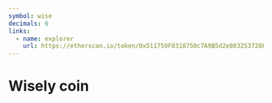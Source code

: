 ```yaml
---
symbol: wise
decimals: 6
links:
  - name: explorer
    url: https://etherscan.io/token/0x511759F0318750c7A9B5d2e083253720F4cE63A6
---
```


# Wisely coin
